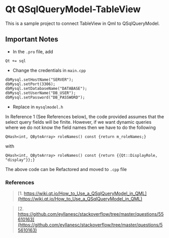 # Qt QSqlQueryModel-TableView

This is a sample project to connect TableView in Qml to QSqlQueryModel.

## Important Notes

-   In the `.pro` file, add

```
Qt += sql
```

-   Change the credentials in `main.cpp`

```
dbMysql.setHostName("SERVER");
dbMysql.setPort(3306);
dbMysql.setDatabaseName("DATABASE");
dbMysql.setUserName("DB_USER");
dbMysql.setPassword("DB_PASSWORD");
```

-   Replace in `mysqlmodel.h`

In Reference 1 (See References below), the code provided assumes that the select query fields will be finite. However, if we want dynamic queries where we do not know the field names then we have to do the following

```
QHash<int, QByteArray> roleNames() const {return m_roleNames;}
```

with

```
QHash<int, QByteArray> roleNames() const {return {{Qt::DisplayRole, "display"}};}
```

The above code can be Refactored and moved to `.cpp` file

### References

> [1. https://wiki.qt.io/How_to_Use_a_QSqlQueryModel_in_QML](https://wiki.qt.io/How_to_Use_a_QSqlQueryModel_in_QML)

> [2. https://github.com/eyllanesc/stackoverflow/tree/master/questions/55610163](https://github.com/eyllanesc/stackoverflow/tree/master/questions/55610163)
